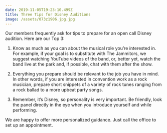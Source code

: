 ```yaml
---
date: 2019-11-05T19:23:10.499Z
title: Three Tips for Disney Auditions
image: /assets/073z1906.jpg.jpg
---
```

Our members frequently ask for tips to prepare for an open call Disney audition. Here are our Top 3:

1) Know as much as you can about the musical role you’re interested in. For example, if your goal is to substitute with The Jammitors, we suggest watching YouTube videos of the band, or, better yet, watch the band live at the park and, if possible, chat with them after the show.

2) Everything you prepare should be relevant to the job you have in mind. In other words, if you are interested in convention work as a rock musician, prepare short snippets of a variety of rock tunes ranging from a rock ballad to a more upbeat party songs.

3) Remember, it’s Disney, so personality is very important. Be friendly, look the panel directly in the eye when you introduce yourself and while performing.

We are happy to offer more personalized guidance. Just call the office to set up an appointment.
